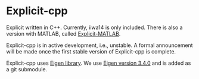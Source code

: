 # Explicit-cpp
Explicit written in C++. Currently, iiwa14 is only included. 
There is also a version with MATLAB, called [Explicit-MATLAB](https://github.com/explicit-robotics/Explicit-MATLAB).

Explicit-cpp is in active development, i.e., unstable. A formal announcement will be made once the first stable version of Explicit-cpp is complete.

Explicit-cpp uses [Eigen library](https://eigen.tuxfamily.org/index.php?title=Main_Page). We use [Eigen version 3.4.0](https://gitlab.com/libeigen/eigen/-/releases/3.4.0) and is added as a git submodule.

